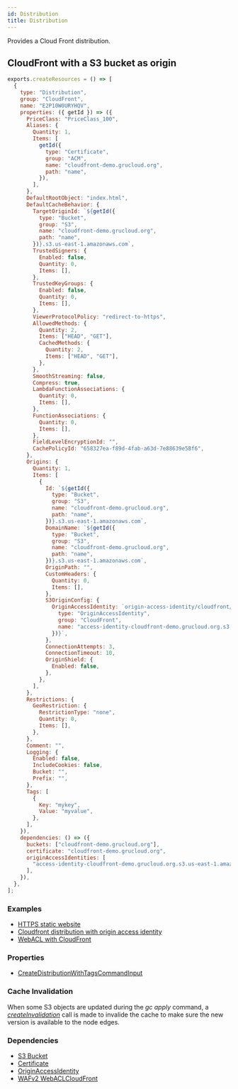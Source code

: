 ```yaml
---
id: Distribution
title: Distribution
---
```


Provides a Cloud Front distribution.

## CloudFront with a S3 bucket as origin

```js
exports.createResources = () => [
  {
    type: "Distribution",
    group: "CloudFront",
    name: "E2P10W0URYHQV",
    properties: ({ getId }) => ({
      PriceClass: "PriceClass_100",
      Aliases: {
        Quantity: 1,
        Items: [
          getId({
            type: "Certificate",
            group: "ACM",
            name: "cloudfront-demo.grucloud.org",
            path: "name",
          }),
        ],
      },
      DefaultRootObject: "index.html",
      DefaultCacheBehavior: {
        TargetOriginId: `${getId({
          type: "Bucket",
          group: "S3",
          name: "cloudfront-demo.grucloud.org",
          path: "name",
        })}.s3.us-east-1.amazonaws.com`,
        TrustedSigners: {
          Enabled: false,
          Quantity: 0,
          Items: [],
        },
        TrustedKeyGroups: {
          Enabled: false,
          Quantity: 0,
          Items: [],
        },
        ViewerProtocolPolicy: "redirect-to-https",
        AllowedMethods: {
          Quantity: 2,
          Items: ["HEAD", "GET"],
          CachedMethods: {
            Quantity: 2,
            Items: ["HEAD", "GET"],
          },
        },
        SmoothStreaming: false,
        Compress: true,
        LambdaFunctionAssociations: {
          Quantity: 0,
          Items: [],
        },
        FunctionAssociations: {
          Quantity: 0,
          Items: [],
        },
        FieldLevelEncryptionId: "",
        CachePolicyId: "658327ea-f89d-4fab-a63d-7e88639e58f6",
      },
      Origins: {
        Quantity: 1,
        Items: [
          {
            Id: `${getId({
              type: "Bucket",
              group: "S3",
              name: "cloudfront-demo.grucloud.org",
              path: "name",
            })}.s3.us-east-1.amazonaws.com`,
            DomainName: `${getId({
              type: "Bucket",
              group: "S3",
              name: "cloudfront-demo.grucloud.org",
              path: "name",
            })}.s3.us-east-1.amazonaws.com`,
            OriginPath: "",
            CustomHeaders: {
              Quantity: 0,
              Items: [],
            },
            S3OriginConfig: {
              OriginAccessIdentity: `origin-access-identity/cloudfront/${getId({
                type: "OriginAccessIdentity",
                group: "CloudFront",
                name: "access-identity-cloudfront-demo.grucloud.org.s3.us-east-1.amazonaws.com",
              })}`,
            },
            ConnectionAttempts: 3,
            ConnectionTimeout: 10,
            OriginShield: {
              Enabled: false,
            },
          },
        ],
      },
      Restrictions: {
        GeoRestriction: {
          RestrictionType: "none",
          Quantity: 0,
          Items: [],
        },
      },
      Comment: "",
      Logging: {
        Enabled: false,
        IncludeCookies: false,
        Bucket: "",
        Prefix: "",
      },
      Tags: [
        {
          Key: "mykey",
          Value: "myvalue",
        },
      ],
    }),
    dependencies: () => ({
      buckets: ["cloudfront-demo.grucloud.org"],
      certificate: "cloudfront-demo.grucloud.org",
      originAccessIdentities: [
        "access-identity-cloudfront-demo.grucloud.org.s3.us-east-1.amazonaws.com",
      ],
    }),
  },
];
```

### Examples

- [HTTPS static website ](https://github.com/grucloud/grucloud/blob/main/examples/aws/website-https/resources.js)
- [Cloudfront distribution with origin access identity](https://github.com/grucloud/grucloud/blob/main/examples/aws/CloudFront/cloudfront-distribution/resources.js)
- [WebACL with CloudFront](https://github.com/grucloud/grucloud/blob/main/examples/aws/WAFv2/wafv2-cloudfront)

### Properties

- [CreateDistributionWithTagsCommandInput](https://docs.aws.amazon.com/AWSJavaScriptSDK/v3/latest/clients/client-cloudfront/interfaces/createdistributionwithtagscommandinput.html)

### Cache Invalidation

When some S3 objects are updated during the _gc apply_ command, a [_createInvalidation_](https://docs.aws.amazon.com/AWSJavaScriptSDK/latest/AWS/CloudFront.html#createInvalidation-property) call is made to invalide the cache to make sure the new version is available to the node edges.

### Dependencies

- [S3 Bucket](../S3/Bucket.md)
- [Certificate](../ACM/Certificate.md)
- [OriginAccessIdentity](./OriginAccessIdentity.md)
- [WAFv2 WebACLCloudFront](../WAFv2/WebACLCloudFront.md)